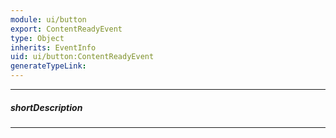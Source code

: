 ```yaml
---
module: ui/button
export: ContentReadyEvent
type: Object
inherits: EventInfo
uid: ui/button:ContentReadyEvent
generateTypeLink: 
---
```

---
##### shortDescription
<!-- Description goes here -->

---
<!-- Description goes here -->